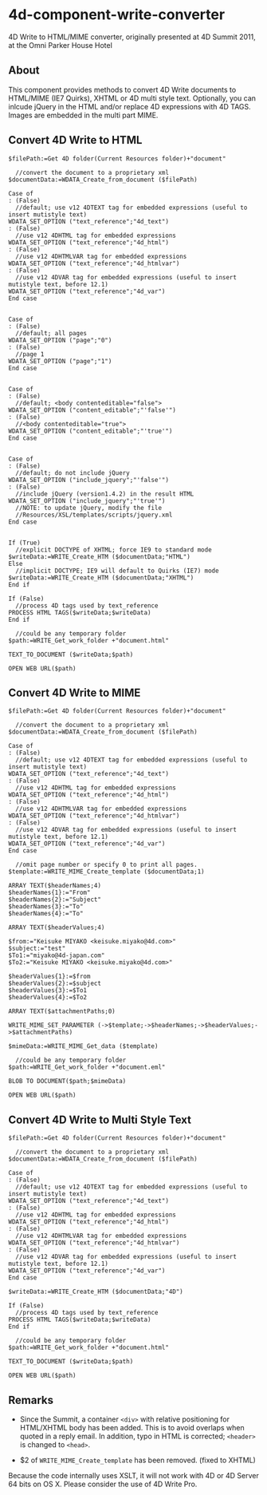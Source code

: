 # 4d-component-write-converter
4D Write to HTML/MIME converter, originally presented at 4D Summit 2011, at the Omni Parker House Hotel

About
---

This component provides methods to convert 4D Write documents to HTML/MIME (IE7 Quirks), XHTML or 4D multi style text. Optionally, you can inlcude jQuery in the HTML and/or replace 4D expressions with 4D TAGS. Images are embedded in the multi part MIME.

Convert 4D Write to HTML
---

```
$filePath:=Get 4D folder(Current Resources folder)+"document"

  //convert the document to a proprietary xml
$documentData:=WDATA_Create_from_document ($filePath)

Case of 
: (False)
  //default; use v12 4DTEXT tag for embedded expressions (useful to insert mutistyle text)
WDATA_SET_OPTION ("text_reference";"4d_text")
: (False)
  //use v12 4DHTML tag for embedded expressions
WDATA_SET_OPTION ("text_reference";"4d_html")
: (False)
  //use v12 4DHTMLVAR tag for embedded expressions
WDATA_SET_OPTION ("text_reference";"4d_htmlvar")
: (False)
  //use v12 4DVAR tag for embedded expressions (useful to insert mutistyle text, before 12.1)
WDATA_SET_OPTION ("text_reference";"4d_var")
End case 


Case of 
: (False)
  //default; all pages
WDATA_SET_OPTION ("page";"0")
: (False)
  //page 1
WDATA_SET_OPTION ("page";"1")
End case 


Case of 
: (False)
  //default; <body contenteditable="false">
WDATA_SET_OPTION ("content_editable";"'false'")
: (False)
  //<body contenteditable="true">
WDATA_SET_OPTION ("content_editable";"'true'")
End case 


Case of 
: (False)
  //default; do not include jQuery
WDATA_SET_OPTION ("include_jquery";"'false'")
: (False)
  //include jQuery (version1.4.2) in the result HTML
WDATA_SET_OPTION ("include_jquery";"'true'")
  //NOTE: to update jQuery, modify the file 
  //Resources/XSL/templates/scripts/jquery.xml
End case 


If (True)
  //explicit DOCTYPE of XHTML; force IE9 to standard mode
$writeData:=WRITE_Create_HTM ($documentData;"HTML")
Else 
  //implicit DOCTYPE; IE9 will default to Quirks (IE7) mode
$writeData:=WRITE_Create_HTM ($documentData;"XHTML")
End if 

If (False)
  //process 4D tags used by text_reference
PROCESS HTML TAGS($writeData;$writeData)
End if 

  //could be any temporary folder
$path:=WRITE_Get_work_folder +"document.html"

TEXT_TO_DOCUMENT ($writeData;$path)

OPEN WEB URL($path)

```

Convert 4D Write to MIME
---

```
$filePath:=Get 4D folder(Current Resources folder)+"document"

  //convert the document to a proprietary xml
$documentData:=WDATA_Create_from_document ($filePath)

Case of 
: (False)
  //default; use v12 4DTEXT tag for embedded expressions (useful to insert mutistyle text)
WDATA_SET_OPTION ("text_reference";"4d_text")
: (False)
  //use v12 4DHTML tag for embedded expressions
WDATA_SET_OPTION ("text_reference";"4d_html")
: (False)
  //use v12 4DHTMLVAR tag for embedded expressions
WDATA_SET_OPTION ("text_reference";"4d_htmlvar")
: (False)
  //use v12 4DVAR tag for embedded expressions (useful to insert mutistyle text, before 12.1)
WDATA_SET_OPTION ("text_reference";"4d_var")
End case 

  //omit page number or specify 0 to print all pages.
$template:=WRITE_MIME_Create_template ($documentData;1)

ARRAY TEXT($headerNames;4)
$headerNames{1}:="From"
$headerNames{2}:="Subject"
$headerNames{3}:="To"
$headerNames{4}:="To"

ARRAY TEXT($headerValues;4)

$from:="Keisuke MIYAKO <keisuke.miyako@4d.com>"
$subject:="test"
$To1:="miyako@4d-japan.com"
$To2:="Keisuke MIYAKO <keisuke.miyako@4d.com>"

$headerValues{1}:=$from
$headerValues{2}:=$subject
$headerValues{3}:=$To1
$headerValues{4}:=$To2

ARRAY TEXT($attachmentPaths;0)

WRITE_MIME_SET_PARAMETER (->$template;->$headerNames;->$headerValues;->$attachmentPaths)

$mimeData:=WRITE_MIME_Get_data ($template)

  //could be any temporary folder
$path:=WRITE_Get_work_folder +"document.eml"

BLOB TO DOCUMENT($path;$mimeData)

OPEN WEB URL($path)
```

Convert 4D Write to Multi Style Text
---

```
$filePath:=Get 4D folder(Current Resources folder)+"document"

  //convert the document to a proprietary xml
$documentData:=WDATA_Create_from_document ($filePath)

Case of 
: (False)
  //default; use v12 4DTEXT tag for embedded expressions (useful to insert mutistyle text)
WDATA_SET_OPTION ("text_reference";"4d_text")
: (False)
  //use v12 4DHTML tag for embedded expressions
WDATA_SET_OPTION ("text_reference";"4d_html")
: (False)
  //use v12 4DHTMLVAR tag for embedded expressions
WDATA_SET_OPTION ("text_reference";"4d_htmlvar")
: (False)
  //use v12 4DVAR tag for embedded expressions (useful to insert mutistyle text, before 12.1)
WDATA_SET_OPTION ("text_reference";"4d_var")
End case 

$writeData:=WRITE_Create_HTM ($documentData;"4D")

If (False)
  //process 4D tags used by text_reference
PROCESS HTML TAGS($writeData;$writeData)
End if 

  //could be any temporary folder
$path:=WRITE_Get_work_folder +"document.html"

TEXT_TO_DOCUMENT ($writeData;$path)

OPEN WEB URL($path)
```

Remarks
---

* Since the Summit, a container ```<div>``` with relative positioning for HTML/XHTML body has been added. This is to avoid overlaps when quoted in a reply email. In addition, typo in HTML is corrected; ```<header>``` is changed to ```<head>```. 

* $2 of ```WRITE_MIME_Create_template``` has been removed. (fixed to XHTML)
 
Because the code internally uses XSLT, it will not work with 4D or 4D Server 64 bits on OS X. Please consider the use of 4D Write Pro. 
